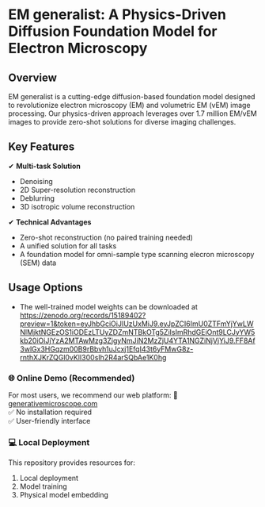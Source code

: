 # EM generalist: A Physics-Driven Diffusion Foundation Model for Electron Microscopy

## Overview

EM generalist is a cutting-edge diffusion-based foundation model designed to revolutionize electron microscopy (EM) and volumetric EM (vEM) image processing. Our physics-driven approach leverages over 1.7 million EM/vEM images to provide zero-shot solutions for diverse imaging challenges.

## Key Features

✔ **Multi-task Solution**  
- Denoising
- 2D Super-resolution reconstruction
- Deblurring
- 3D isotropic volume reconstruction

✔ **Technical Advantages**  
- Zero-shot reconstruction (no paired training needed)
- A unified solution for all tasks
- A foundation model for omni-sample type scanning elecron microscopy (SEM) data

## Usage Options
- The well-trained model weights can be downloaded at https://zenodo.org/records/15189402?preview=1&token=eyJhbGciOiJIUzUxMiJ9.eyJpZCI6ImU0ZTFmYjYwLWNlMjktNGEzOS1iODEzLTUyZDZmNTBkOTg5ZiIsImRhdGEiOnt9LCJyYW5kb20iOiJjYzA2MTAwMzg3ZjgyNmJiN2MzZjU4YTA1NGZiNjVjYiJ9.FF8Af3wlGx3HGqzm00B9rBbvh1uJcxj1EfqI43t6yFMwG8z-rnthXJKrZQGl0vKlI300sIh2R4arSQbAe1K0hg

### 🌐 Online Demo (Recommended)
For most users, we recommend our web platform:
🔗 [generativemicroscope.com](https://generativemicroscope.com)  
✅ No installation required  
✅ User-friendly interface  

### 💻 Local Deployment
This repository provides resources for:
1. Local deployment
2. Model training
3. Physical model embedding
